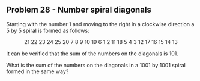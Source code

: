 ## Problem 28 - Number spiral diagonals

Starting with the number 1 and moving to the right in a clockwise direction a 5 by 5 spiral is formed as follows:

<p align = 'center'>
21 22 23 24 25
20  7  8  9 10
19  6  1  2 11
18  5  4  3 12
17 16 15 14 13
</p>

It can be verified that the sum of the numbers on the diagonals is 101.

What is the sum of the numbers on the diagonals in a 1001 by 1001 spiral formed in the same way?
